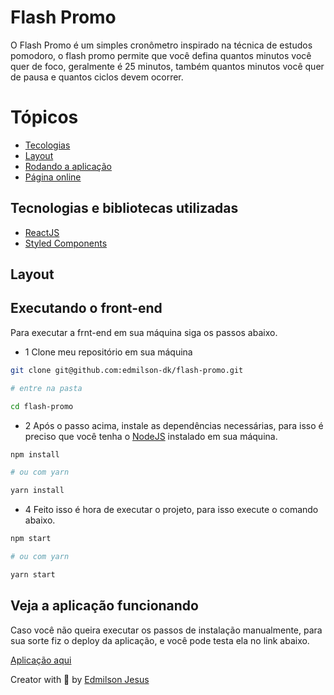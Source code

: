 # Flash Promo

O Flash Promo é um simples cronômetro inspirado na técnica de estudos pomodoro, o flash promo permite que você defina quantos minutos você quer de foco, geralmente é 25 minutos, também quantos minutos você quer de pausa e quantos ciclos devem ocorrer.

# Tópicos 

- [Tecologias](#techs)
- [Layout](#layout)
- [Rodando a aplicação](#execute)
- [Página online](#online)

<a id="techs"></a>
## Tecnologias e bibliotecas utilizadas

- [ReactJS](https://pt-br.reactjs.org/)
- [Styled Components](https://styled-components.com/)

<a id="layout"></a>
## Layout

<a id="execute"></a>
## Executando o front-end

Para executar a frnt-end em sua máquina siga os passos abaixo.

- 1 Clone meu repositório em sua máquina 

```sh
git clone git@github.com:edmilson-dk/flash-promo.git

# entre na pasta

cd flash-promo
```

- 2 Após o passo acima, instale as dependências necessárias, para isso é preciso que você tenha o [NodeJS](https://nodejs.org/en/) instalado em sua máquina.

```sh
npm install

# ou com yarn

yarn install
```

- 4 Feito isso é hora de executar o projeto, para isso execute o comando abaixo.

```sh
npm start 

# ou com yarn

yarn start
```

<a id="online"></a>
## Veja a aplicação funcionando

Caso você não queira executar os passos de instalação manualmente, para sua sorte fiz o deploy da aplicação, e você pode testa ela no link abaixo.

[Aplicação aqui]()

Creator with 💙 by [Edmilson Jesus](https://www.linkedin.com/in/edmilson-jesus-4128711b5)